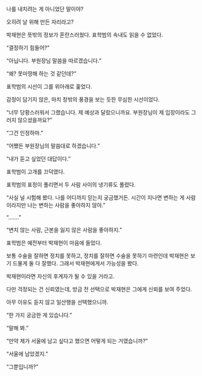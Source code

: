 나를 내치려는 게 아니었단 말이야?

오히려 날 위해 만든 자리라고?

박재현은 뜻밖의 정보가 혼란스러웠다. 표학범의 속내도 읽을 수 없었다.

“결정하기 힘들어?”

“아닙니다. 부원장님 말씀을 따르겠습니다.”

“왜? 못마땅해 하는 것 같던데?”

표학범의 시선이 그를 위아래로 훑었다.

감정이 담기지 않은, 마치 창밖의 풍경을 보는 듯한 무심한 시선이었다.

“너무 당황스러워서 그랬습니다. 제 예상과 달랐으니까요. 부원장님이 제 입장이라도 그러지 않으셨을까요?”

“그건 인정하마.”

“어쨌든 부원장님의 말씀대로 하겠습니다.”

“내가 듣고 싶었던 대답이다.”

표학범이 고개를 끄덕였다.

표학범의 표정이 풀리면서 두 사람 사이의 냉기류도 풀렸다.

“사실 널 시험해 봤다. 나를 어디까지 믿는지 궁금했거든. 시간이 지나면 변하는 게 사람이라지만 나는 변하는 사람을 좋아하지 않아.”

“…….”

“변치 않는 사람, 근본을 잃지 않은 사람을 좋아하지.”

표학범은 예전부터 박재현이 마음에 들었다.

보통 수술을 잘하면 정치를 못하고, 정치를 잘하면 수술을 못하기 마련인데 박재현은 보기 드물게 둘 다 잘했다. 그래서 박재현에게서 가능성을 봤다.

박재현이라면 자신의 후계자가 될 수 있을 거라고.

다만 걱정되는 건 신뢰였는데, 방금 전 선택으로 박재현은 그에게 신뢰를 보여 주었다.

아무 이유도 듣지 않고 일산행을 선택했으니까.

“한 가지 궁금한 게 있습니다.”

“말해 봐.”

“만약 제가 서울에 남고 싶다고 했으면 어떻게 되는 거였습니까?”

“서울에 남았겠지.”

“그뿐입니까?”